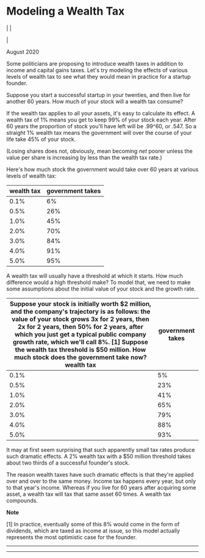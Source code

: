 # Modeling a Wealth Tax

| | [](index.html)  
  
|   
  
August 2020  
  
Some politicians are proposing to introduce wealth taxes in addition to income and capital gains taxes. Let's try modeling the effects of various levels of wealth tax to see what they would mean in practice for a startup founder.  
  
Suppose you start a successful startup in your twenties, and then live for another 60 years. How much of your stock will a wealth tax consume?  
  
If the wealth tax applies to all your assets, it's easy to calculate its effect. A wealth tax of 1% means you get to keep 99% of your stock each year. After 60 years the proportion of stock you'll have left will be .99^60, or .547. So a straight 1% wealth tax means the government will over the course of your life take 45% of your stock.  
  
(Losing shares does not, obviously, mean becoming _net_ poorer unless the value per share is increasing by less than the wealth tax rate.)  
  
Here's how much stock the government would take over 60 years at various levels of wealth tax:  
  
| wealth tax| government takes  
---|---  
0.1%| 6%  
0.5%| 26%  
1.0%| 45%  
2.0%| 70%  
3.0%| 84%  
4.0%| 91%  
5.0%| 95%  
  
A wealth tax will usually have a threshold at which it starts. How much difference would a high threshold make? To model that, we need to make some assumptions about the initial value of your stock and the growth rate.  
  
Suppose your stock is initially worth $2 million, and the company's trajectory is as follows: the value of your stock grows 3x for 2 years, then 2x for 2 years, then 50% for 2 years, after which you just get a typical public company growth rate, which we'll call 8%. [1] Suppose the wealth tax threshold is $50 million. How much stock does the government take now?  wealth tax| government takes  
---|---  
0.1%| 5%  
0.5%| 23%  
1.0%| 41%  
2.0%| 65%  
3.0%| 79%  
4.0%| 88%  
5.0%| 93%  
  
It may at first seem surprising that such apparently small tax rates produce such dramatic effects. A 2% wealth tax with a $50 million threshold takes about two thirds of a successful founder's stock.  
  
The reason wealth taxes have such dramatic effects is that they're applied over and over to the same money. Income tax happens every year, but only to that year's income. Whereas if you live for 60 years after acquiring some asset, a wealth tax will tax that same asset 60 times. A wealth tax compounds.  
  
  
  
  
  
  
  
 **Note**  
  
[1] In practice, eventually some of this 8% would come in the form of dividends, which are taxed as income at issue, so this model actually represents the most optimistic case for the founder.  
  
  
  
  
  

* * *  
  
---

